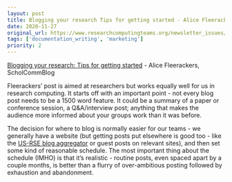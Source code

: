 ```yaml
---
layout: post
title: Blogging your research Tips for getting started - Alice Fleerackers, ScholCommBlog
date: 2020-11-27
original_url: https://www.researchcomputingteams.org/newsletter_issues/0052
tags: ['documentation_writing', 'marketing']
priority: 2
---
```


<!-- markdownlint-disable MD033 -->
<!-- markdownlint-disable MD041 -->
<!-- markdownlint-disable MD049 -->

[Blogging your research: Tips for getting started](https://www.scholcommlab.ca/2020/11/23/blogging-your-research-tips-for-getting-started/) - Alice Fleerackers, ScholCommBlog

Fleerackers’ post is aimed at researchers but works equally well for us in research computing.  It starts off with an important point - not every blog post needs to be a 1500 word feature.  It could be a summary of a paper or conference session, a Q&A/interview post; anything that makes the audience more informed about your groups work than it was before.

The decision for where to blog is normally easier for our teams - we generally have a website (but getting posts put elsewhere is good too - like the [US-RSE blog aggregator](http://us-rse.org/blog/) or guest posts on relevant sites), and then set some kind of reasonable schedule.  The most important thing about the schedule (IMHO) is that it’s realistic - routine posts, even spaced apart by a couple months, is better than a flurry of over-ambitious posting followed by exhaustion and abandonment.